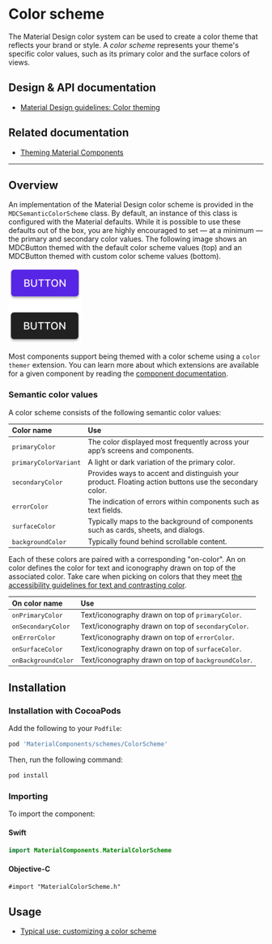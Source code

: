 # Color scheme

The Material Design color system can be used to create a color theme that reflects your brand or
style. A _color scheme_ represents your theme's specific color values, such as its primary color and
the surface colors of views.

## Design & API documentation

* [Material Design guidelines: Color theming](https://material.io/go/design-color-theming)

## Related documentation

* [Theming Material Components](../../../../docs/theming/)

<!-- toc -->

- - -

## Overview

An implementation of the Material Design color scheme is provided in the `MDCSemanticColorScheme`
class. By default, an instance of this class is configured with the Material defaults. While it is
possible to use these defaults out of the box, you are highly encouraged to set — at a minimum — the
primary and secondary color values. The following image shows an MDCButton themed with the default
color scheme values (top) and an MDCButton themed with custom color scheme values (bottom).

<img src="assets/themedbuttons.png" width="144" alt="An MDCButton themed with the default color scheme and a custom one.">

Most components support being themed with a color scheme using a `color themer` extension. You can
learn more about which extensions are available for a given component by reading the
[component documentation](../../../).

### Semantic color values

A color scheme consists of the following semantic color values:

| Color name            | Use        |
|:--------------------- |:---------- |
| `primaryColor`        | The color displayed most frequently across your app’s screens and components. |
| `primaryColorVariant` | A light or dark variation of the primary color. |
| `secondaryColor`      | Provides ways to accent and distinguish your product. Floating action buttons use the secondary color. |
| `errorColor`          | The indication of errors within components such as text fields. |
| `surfaceColor`        | Typically maps to the background of components such as cards, sheets, and dialogs. |
| `backgroundColor`     | Typically found behind scrollable content. |

Each of these colors are paired with a corresponding "on-color". An on color defines the
color for text and iconography drawn on top of the associated color. Take care when picking on
colors that they meet [the accessibility guidelines for text and contrasting color](https://www.w3.org/TR/UNDERSTANDING-WCAG20/visual-audio-contrast-contrast.html).

| On color name         | Use        |
|:--------------------- |:---------- |
| `onPrimaryColor`      | Text/iconography drawn on top of `primaryColor`. |
| `onSecondaryColor`    | Text/iconography drawn on top of `secondaryColor`. |
| `onErrorColor`        | Text/iconography drawn on top of `errorColor`. |
| `onSurfaceColor`      | Text/iconography drawn on top of `surfaceColor`. |
| `onBackgroundColor`   | Text/iconography drawn on top of `backgroundColor`. |

## Installation

### Installation with CocoaPods

Add the following to your `Podfile`:

```bash
pod 'MaterialComponents/schemes/ColorScheme'
```
<!--{: .code-renderer.code-renderer--install }-->

Then, run the following command:

```bash
pod install
```

### Importing

To import the component:

<!--<div class="material-code-render" markdown="1">-->
#### Swift
```swift
import MaterialComponents.MaterialColorScheme
```

#### Objective-C

```objc
#import "MaterialColorScheme.h"
```
<!--</div>-->

## Usage

- [Typical use: customizing a color scheme](typical-use-customizing-a-scheme.md)
